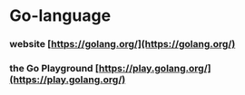 # Go-language


### website [https://golang.org/](https://golang.org/)


### the Go Playground [https://play.golang.org/](https://play.golang.org/)
